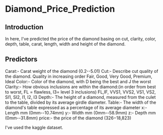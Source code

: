 # Diamond_Price_Prediction
## Introduction
In here, I've predicted the price of the diamond basing on cut, clarity, color, depth, table, carat, length, width and height of the diamond.
## Predictors 
Carat:- Carat weight of the diamond (0.2--5.01) 
Cut:- Describe cut quality of the diamond. Quality in increasing order Fair, Good, Very Good, Premium, Ideal 
Color:- Color of the diamond, with D being the best and J the worst 
Clarity:- How obvious inclusions are within the diamond:(in order from best to worst, FL = flawless, I3= level 3 inclusions) FL,IF, VVS1, VVS2, VS1, VS2, SI1, SI2, I1, I2, I3 
Depth:- The height of a diamond, measured from the culet to the table, divided by its average girdle diameter. 
Table:- The width of the diamond's table expressed as a percentage of its average diameter 
x:- Length mm (0mm--10.74mm) 
y:- Width mm (0mm--58.9mm) 
z:- Depth mm (0mm--31.8mm) 
price:- the price of the diamond ($326-$18,823)

I've used the kaggle dataset. 
